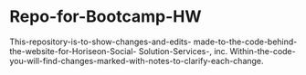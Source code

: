 # Repo-for-Bootcamp-HW
This-repository-is-to-show-changes-and-edits-
made-to-the-code-behind-the-website-for-Horiseon-Social-
Solution-Services-, inc.
Within-the-code-you-will-find-changes-marked-with-notes-to-clarify-each-change.
